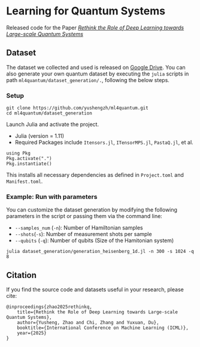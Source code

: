 # Learning for Quantum Systems

Released code for the Paper *[Rethink the Role of Deep Learning towards Large-scale Quantum Systems](https://arxiv.org/pdf/2505.13852)*


## Dataset
The dataset we collected and used is released on [Google Drive](https://drive.google.com/drive/folders/1nxtzRjxHECQ3cXZh3pzCI5mN1izIK1th?usp=sharing). You can also generate your own quantum dataset by executing the `julia` scripts in path `ml4quantum/dataset_generation/.`, following the below steps.
### Setup
>
    git clone https://github.com/yushengzh/ml4quantum.git
    cd ml4quantum/dataset_generation

Launch Julia and activate the project.
- Julia (version = 1.11)
- Required Packages include `Itensors.jl`, `ITensorMPS.jl`, `PastaQ.jl`, et al.
>
    using Pkg
    Pkg.activate(".")
    Pkg.instantiate()
This installs all necessary dependencies as defined in `Project.toml` and `Manifest.toml`.

### Example: Run with parameters
You can customize the dataset generation by modifying the following parameters in the script or passing them via the command line:
- `--samples_num` (`-n`): Number of Hamiltonian samples
- `--shots`(`-s`): Number of measurement shots per sample
- `--qubits` (`-q`): Number of qubits (Size of the Hamitonian system)
>
    julia dataset_generation/generation_heisenberg_1d.jl -n 300 -s 1024 -q 8


<!--
To set up the environment, run the following command to install the other required packages listed in the requirements.txt file in the current directory:
>
    pip install -r requirements.txt
-->
## Citation

If you find the source code and datasets useful in your research, please cite:
>
    @inproceedings{zhao2025rethinkq,
        title={Rethink the Role of Deep Learning towards Large-scale Quantum Systems},
        author={Yusheng, Zhao and Chi, Zhang and Yuxuan, Du},
        booktitle={International Conference on Machine Learning (ICML)},
        year={2025}
    }

